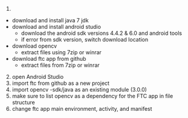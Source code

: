 1)
- download and install java 7 jdk
- download and install android studio
	- download the android sdk versions 4.4.2 & 6.0 and android tools
	- if error from sdk version, switch download location
- download opencv
	- extract files using 7zip or winrar
- download ftc app from github
	- extract files from 7zip or winrar
2) open Android Studio
3) import ftc from github as a new project
4) import opencv -sdk/java as an existing module (3.0.0)
5) make sure to list opencv as a dependency for the FTC app in file structure
6) change ftc app main environment, activity, and manifest
